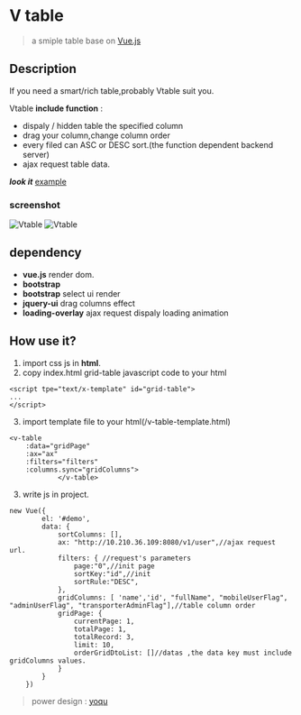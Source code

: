 # V table

> a smiple table base on [Vue.js](http://vuejs.org)

## Description
If you need a smart/rich table,probably Vtable suit you.

Vtable **include function** :
* dispaly / hidden table the specified column
* drag your column,change column order
* every filed can ASC or DESC sort.(the function dependent backend server)
* ajax request table data.

***look it*** [example](https://yoqu.github.io/Vtable/)
### screenshot
   ![Vtable](https://raw.githubusercontent.com/yoqu/Vtable/master/doc/v-table.png)
   ![Vtable](https://raw.githubusercontent.com/yoqu/Vtable/master/doc/v-table2.png)
## dependency
* **vue.js** render dom.
* **bootstrap** 
* **bootstrap** select ui render
* **jquery-ui** drag columns effect
* **loading-overlay** ajax request dispaly loading animation


## How use it?
1. import css js in **html**.
2. copy index.html grid-table javascript code to your html
```
<script tpe="text/x-template" id="grid-table">
...
</script>
```
3. import template file to your html(/v-table-template.html)
```
<v-table
    :data="gridPage"
    :ax="ax"
    :filters="filters"
    :columns.sync="gridColumns">
            </v-table>

```

3. write js in  project.
```
new Vue({
        el: '#demo',
        data: {
            sortColumns: [],
            ax: "http://10.210.36.109:8080/v1/user",//ajax request url.
            filters: { //request's parameters
                page:"0",//init page
                sortKey:"id",//init
                sortRule:"DESC",
            },
            gridColumns: [ 'name','id', "fullName", "mobileUserFlag", "adminUserFlag", "transporterAdminFlag"],//table column order
            gridPage: {
                currentPage: 1,
                totalPage: 1,
                totalRecord: 3,
                limit: 10,
                orderGridDtoList: []//datas ,the data key must include gridColumns values.
            }
        }
    })
```

> power design : [yoqu](http://www.yoqu.org)
